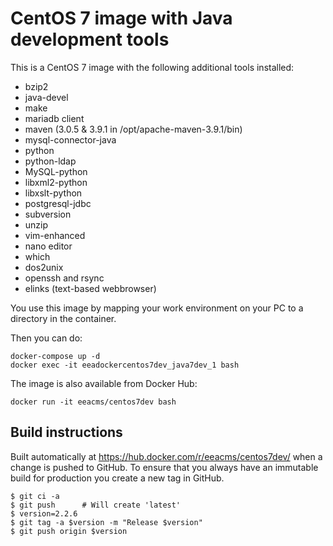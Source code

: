 CentOS 7 image with Java development tools
==========================================

This is a CentOS 7 image with the following additional tools installed:
- bzip2
- java-devel
- make
- mariadb client
- maven (3.0.5 & 3.9.1 in /opt/apache-maven-3.9.1/bin)
- mysql-connector-java
- python
- python-ldap
- MySQL-python
- libxml2-python
- libxslt-python
- postgresql-jdbc
- subversion
- unzip
- vim-enhanced
- nano editor
- which
- dos2unix
- openssh and rsync
- elinks (text-based webbrowser)

You use this image by mapping your work environment on your PC to a directory in the container.

Then you can do:
```
docker-compose up -d
docker exec -it eeadockercentos7dev_java7dev_1 bash
```

The image is also available from Docker Hub:
```
docker run -it eeacms/centos7dev bash
```

Build instructions
------------------

Built automatically at https://hub.docker.com/r/eeacms/centos7dev/ when a change is
pushed to GitHub. To ensure that you always have an immutable build for production
you create a new tag in GitHub.

    $ git ci -a
    $ git push      # Will create 'latest'
    $ version=2.2.6
    $ git tag -a $version -m "Release $version"
    $ git push origin $version

